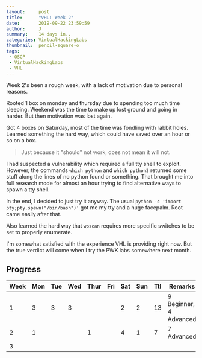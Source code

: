 ```yaml
---
layout:     post
title:      "VHL: Week 2"
date:       2019-09-22 23:59:59
author:     J
summary:    14 days in..
categories: VirtualHackingLabs
thumbnail:  pencil-square-o
tags:
 - OSCP
 - VirtualHackingLabs
 - VHL
---
```


Week 2's been a rough week, with a lack of motivation due to personal reasons.

Rooted 1 box on monday and thursday due to spending too much time sleeping. Weekend was the time to make up lost ground and going in harder. But then motivation was lost again.

Got 4 boxes on Saturday, most of the time was fondling with rabbit holes. Learned something the hard way, which could have saved over an hour or so on a box.

> Just because it "should" not work, does not mean it will not.

I had suspected a vulnerability which required a full tty shell to exploit. However, the commands `which python` and `which python3` returned some stuff along the lines of no python found or something. That brought me into full research mode for almost an hour trying to find alternative ways to spawn a tty shell.

In the end, I decided to just try it anyway. The usual `python -c 'import pty;pty.spawn("/bin/bash")'` got me my tty and a huge facepalm. Root came easily after that.

Also learned the hard way that `wpscan` requires more specific switches to be set to properly enumerate.

I'm somewhat satisfied with the experience VHL is providing right now. But the true verdict will come when I try the PWK labs somewhere next month.

## Progress

| Week | Mon  | Tue  | Wed  | Thur | Fri  | Sat  | Sun  | Ttl  | Remarks                |
| ---- | ---- | ---- | ---- | ---- | ---- | ---- | ---- | ---- | ---------------------- |
| 1    | 3    | 3    | 3    |      |      | 2    | 2    | 13   | 9 Beginner, 4 Advanced |
| 2    | 1    |      |      | 1    |      | 4    | 1    | 7    | 7 Advanced             |
| 3    |      |      |      |      |      |      |      |      |                        |

